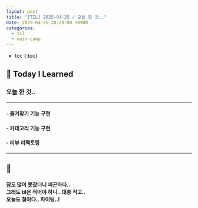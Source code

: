 ```yaml
---
layout: post
title: "[TIL] 2025-04-25 / 오늘 한 것.."
date: 2025-04-25 20:20:00 +0900
categories: 
  - til
  - main-camp
---
```


* toc
{:toc}

## 📖 Today I Learned
### 오늘 한 것..

<!-- <h4> 📃 </h4> -->

---

#### - 즐겨찾기 기능 구현

#### - 카테고리 기능 구현

#### - 리뷰 리팩토링


---

<h2> 💬 </h2>

<h4> 잠도 많이 못잤더니 피곤하다..<br>
그래도 til은 적어야 하니.. 대충 적고.. <br>
오늘도 철야다.. 파이팅..! </h4>
